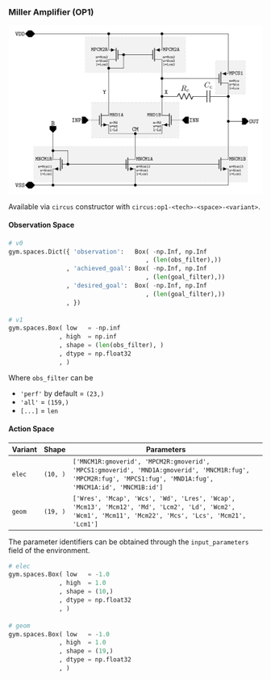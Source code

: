 ### Miller Amplifier (OP1)

![op1](https://raw.githubusercontent.com/matthschw/ace/main/figures/op1.png)

Available via `circus` constructor with `circus:op1-<tech>-<space>-<variant>`.

#### Observation Space

```python
# v0
gym.spaces.Dict({ 'observation':   Box( -np.Inf, np.Inf
                                      , (len(obs_filter),))
                , 'achieved_goal': Box( -np.Inf, np.Inf
                                      , (len(goal_filter),))
                , 'desired_goal':  Box( -np.Inf, np.Inf
                                      , (len(goal_filter),))
                , })

# v1
gym.spaces.Box( low   = -np.inf
              , high  = np.inf
              , shape = (len(obs_filter), )
              , dtype = np.float32
              , )

```

Where `obs_filter` can be
- `'perf'` by default = `(23,)`
- `'all'` = `(159,)`
- `[...]` = `len`

#### Action Space 

| Variant | Shape    | Parameters                                                                                                                                                   |
|---------|----------|--------------------------------------------------------------------------------------------------------------------------------------------------------------|
| `elec`  | `(10, )` | `['MNCM1R:gmoverid', 'MPCM2R:gmoverid', 'MPCS1:gmoverid', 'MND1A:gmoverid', 'MNCM1R:fug', 'MPCM2R:fug', 'MPCS1:fug', 'MND1A:fug', 'MNCM1A:id', 'MNCM1B:id']` |
| `geom`  | `(19, )` | `['Wres', 'Mcap', 'Wcs', 'Wd', 'Lres', 'Wcap', 'Mcm13', 'Mcm12', 'Md', 'Lcm2', 'Ld', 'Wcm2', 'Wcm1', 'Mcm11', 'Mcm22', 'Mcs', 'Lcs', 'Mcm21', 'Lcm1']`       |

The parameter identifiers can be obtained through the `input_parameters` field
of the environment.

```python
# elec
gym.spaces.Box( low   = -1.0
              , high  = 1.0
              , shape = (10,)
              , dtype = np.float32
              , )

# geom
gym.spaces.Box( low   = -1.0
              , high  = 1.0
              , shape = (19,)
              , dtype = np.float32
              , )
```


